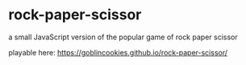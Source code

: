 # rock-paper-scissor
a small JavaScript version of the popular game of rock paper scissor

playable here:
https://goblincookies.github.io/rock-paper-scissor/
